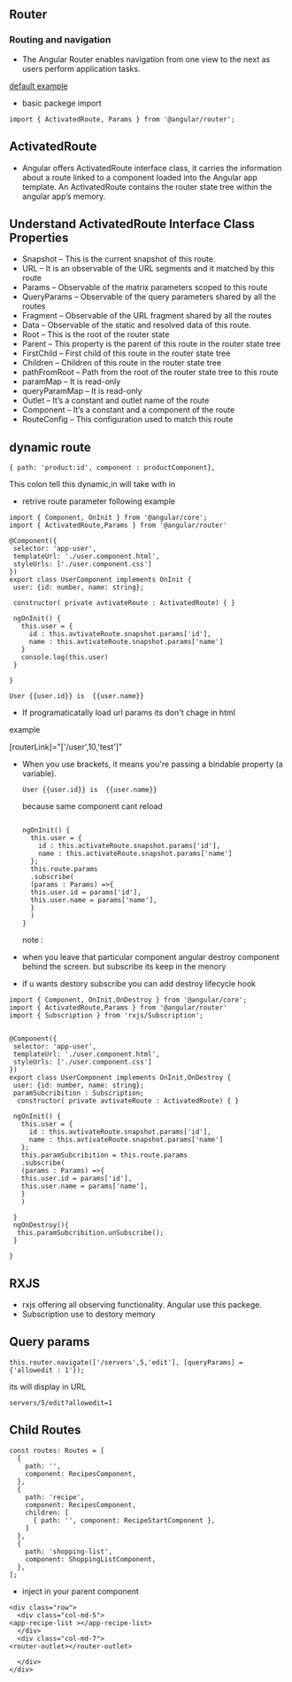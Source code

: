 ## Router

### Routing and navigation
 - The Angular Router enables navigation from one view to the next as users perform application tasks.
 
[default example ](https://angular.io/generated/live-examples/router/stackblitz)

- basic packege import

```
import { ActivatedRoute, Params } from '@angular/router';
```
## ActivatedRoute
- Angular offers ActivatedRoute interface class, it carries the information about a route linked to a component loaded into the Angular app template. An ActivatedRoute contains the router state tree within the angular app’s memory.

## Understand ActivatedRoute Interface Class Properties

- Snapshot – This is the current snapshot of this route.
- URL – It is an observable of the URL segments and it matched by this route
- Params – Observable of the matrix parameters scoped to this route
- QueryParams – Observable of the query parameters shared by all the routes
- Fragment – Observable of the URL fragment shared by all the routes
- Data – Observable of the static and resolved data of this route.
- Root – This is the root of the router state
- Parent – This property is the parent of this route in the router state tree
- FirstChild – First child of this route in the router state tree
- Children – Children of this route in the router state tree
- pathFromRoot – Path from the root of the router state tree to this route
- paramMap – It is read-only
- queryParamMap – It is read-only
- Outlet – It’s a constant and outlet name of the route
- Component – It’s a constant and a component of the route
- RouteConfig – This configuration used to match this route

## dynamic route
 ```
 { path: 'product:id', component : productComponent},
 ```
 This colon tell this dynamic,in will take with in 
 
 - retrive route parameter following example
 
 ```
 import { Component, OnInit } from '@angular/core';
import { ActivatedRoute,Params } from '@angular/router'

@Component({
  selector: 'app-user',
  templateUrl: './user.component.html',
  styleUrls: ['./user.component.css']
})
export class UserComponent implements OnInit {
  user: {id: number, name: string};

  constructor( private avtivateRoute : ActivatedRoute) { }

  ngOnInit() {
    this.user = {
      id : this.avtivateRoute.snapshot.params['id'],
      name : this.avtivateRoute.snapshot.params['name']
    }
    console.log(this.user)
  }

}
 ```
 
 ```
 User {{user.id}} is  {{user.name}}
 ```
 
  - If programaticatally load url params its don't chage in html
  
example 

[routerLink]="['/user',10,'test']"


- When you use brackets, it means you're passing a bindable property (a variable).

  ```
  User {{user.id}} is  {{user.name}}
  ```
  
  because same component cant reload 
  
  ```
  
  ngOnInit() {
    this.user = {
      id : this.activateRoute.snapshot.params['id'],
      name : this.activateRoute.snapshot.params['name']
    };
    this.route.params
    .subscribe(
    (params : Params) =>{
    this.user.id = params['id'],
    this.user.name = params['name'],
    }
    )
  }

  ```
  note : 
 - when you leave that particular component angular destroy component behind the screen. but subscribe its keep in the menory
 - if u wants destory subscribe you can add destroy lifecycle hook
 
 ```
import { Component, OnInit,OnDestroy } from '@angular/core';
import { ActivatedRoute,Params } from '@angular/router'
import { Subscription } from 'rxjs/Subscription';


@Component({
  selector: 'app-user',
  templateUrl: './user.component.html',
  styleUrls: ['./user.component.css']
})
export class UserComponent implements OnInit,OnDestroy {
  user: {id: number, name: string};
  paramSubcribition : Subscription;
   constructor( private avtivateRoute : ActivatedRoute) { }

  ngOnInit() {
    this.user = {
      id : this.avtivateRoute.snapshot.params['id'],
      name : this.avtivateRoute.snapshot.params['name']
    };
    this.paramSubcribition = this.route.params
    .subscribe(
    (params : Params) =>{
    this.user.id = params['id'],
    this.user.name = params['name'],
    }
    )
    
  }
  ngOnDestroy(){
   this.paramSubcribition.unSubscribe();
  }

}
 ```
## RXJS
 - rxjs offering all observing functionality. Angular use this packege.
 - Subscription use to destory memory
 
 ## Query params
 
 ```
 this.router.navigate(['/servers',5,'edit'], [queryParams] = {'allowedit : 1'});
 ```
 
 its will display in URL 
 
 ```
 servers/5/edit?allowedit=1
 ```
 
 ## Child Routes

```
const routes: Routes = [
  {
    path: '',
    component: RecipesComponent,
  },
  {
    path: 'recipe',
    component: RecipesComponent,
    children: [
      { path: '', component: RecipeStartComponent },
    ]
  },
  {
    path: 'shopping-list',
    component: ShoppingListComponent,
  },
];
```
- inject <router-outlet></router-outlet> in your parent component

```
<div class="row">
  <div class="col-md-5">
<app-recipe-list ></app-recipe-list>
  </div>
  <div class="col-md-7">
<router-outlet></router-outlet>

  </div>
</div>
```
 
